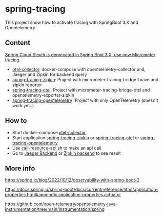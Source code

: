 # spring-tracing

This project show how to activate tracing with SpringBoot 3.X and Opentelemetry.

## Content

[Spring Cloud Sleuth is deprecated in Spring Boot 3.X, use now Micrometer tracing.](https://spring.io/projects/spring-cloud-sleuth)

- [otel-collector](/otel-collector): docker-compose with opentelemetry-collector and, Jaeger and Zipkin for backend query
- [spring-tracing-zipkin](/spring-tracing-zipkin): Project with micrometer-tracing-bridge-brave and zipkin reporter
- [spring-tracing-otel](/spring-tracing-otel): Project with micrometer-tracing-bridge-otel and opentelemetry-exporter-zipkin
- [spring-tracing-opentelemetry](/spring-tracing-opentelemetry): Project with only OpenTelemetry (doesn't work yet..)

## How to

- Start docker-compose [otel-collector](/otel-collector)
- Start application [spring-tracing-zipkin](/spring-tracing-zipkin) or [spring-tracing-otel](/spring-tracing-otel) or [spring-tracing-opentelemetry](/spring-tracing-opentelemetry)
- Use [call-resource-api.sh](call-resource-api.sh) to make an api call
- Go to [Jaeger Backend](http://localhost:16686/) or [Zipkin backend](http://localhost:9412) to see result

## More info

https://spring.io/blog/2022/10/12/observability-with-spring-boot-3

https://docs.spring.io/spring-boot/docs/current/reference/html/application-properties.html#appendix.application-properties.actuator

https://github.com/open-telemetry/opentelemetry-java-instrumentation/tree/main/instrumentation/spring

